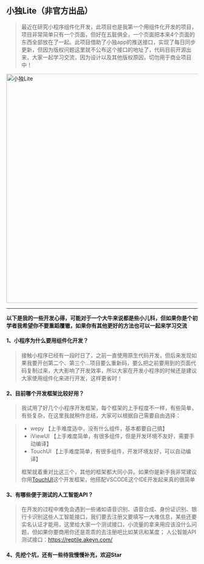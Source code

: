 ## 小独Lite（非官方出品）
> 最近在研究小程序组件化开发，此项目也是我第一个用组件化开发的项目，项目非常简单只有一个页面，但好在五脏俱全，一个页面把本来4个页面的东西全部放在了一起。此项目借助了小独app的推送接口，实现了每日同步更新，但因为版权问题这里就不公布这个接口的地址了，代码目前开源出来，大家一起学习交流，因为设计以及其他版权原因，切勿用于商业项目中！

<img src="https://cdn.it120.cc/apifactory/2018/08/08/4e2d1007a94de7a76bad691ee9abc723.jpg" width="898" height="602" alt="小独Lite"/>

----------
**以下是我的一些开发心得，可能对于一个大牛来说都是些小儿科，但如果你是个初学者我希望你不要重蹈覆辙，如果你有其他更好的方法也可以一起来学习交流**

#### 1、小程序为什么要用组件化开发？
> 接触小程序已经有一段时日了，之前一直使用原生代码开发，但后来发现如果我要开创第二个、第三个...项目要么重新码，要么把之前要用到的页面代码复制过来，大大影响了开发效率，所以大家在开发小程序的时候还是建议大家使用组件化来进行开发，这样更省时！

#### 2、目前哪个开发框架比较好用？
> 我试用了好几个小程序开发框架，每个框架的上手程度不一样，有些简单，有些复杂，在这里我就稍作总结，大家可以根据自己需要自由选择：

> * wepy 【上手难度适中，没有什么组件，基本都要自己搞】
> * iViewUI 【上手难度简单，有很多组件，但是开发环境不友好，需要手动编译】
> * TouchUI 【上手难度简单，有很多组件，开发环境友好，可以自动编译】
> 
> 框架就着重对比这三个，其他的框架都大同小异。如果你是新手我非常建议你用[TouchUI][2]这个开发框架，他搭配VSCODE这个IDE开发起来真的很简单

#### 3、有哪些便于测试的人工智能API？
> 在开发的过程中难免会遇到一些诸如语音识别、语音合成、身份证识别、银行卡识别这些人工智能接口，我们要去注册又要填写一大堆信息，某些还要实名认证才能用，这里给大家一个测试接口，小流量的拿来用应该没什么问题，但如果你要商用你还是乖乖的去注册吧比如某讯和某度；
人公智能API测试接口：https://reptile.akeyn.com/

#### 4、先挖个坑，还有一些待我慢慢补充，欢迎Star

  [2]: http://www.wetouch.net/touchwx_doc/quickstart/begin/wx
